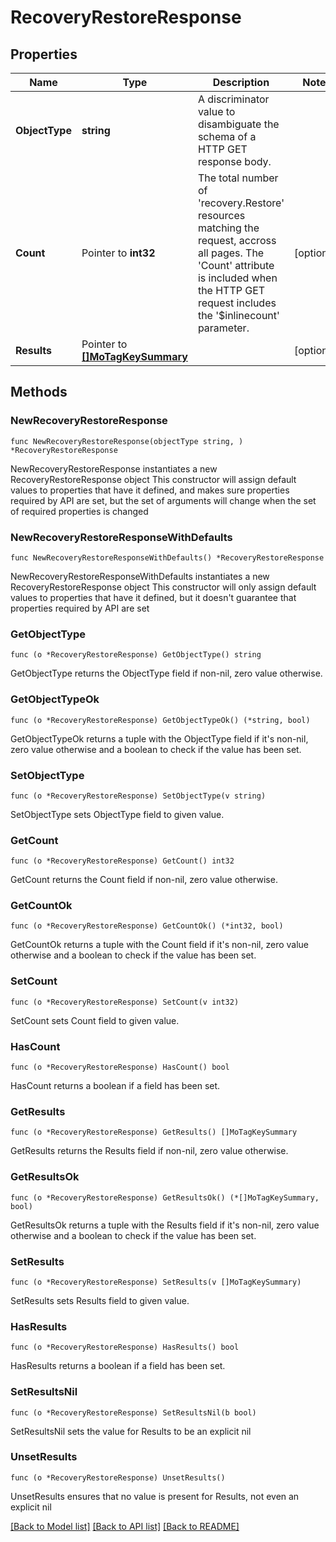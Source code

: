 # RecoveryRestoreResponse

## Properties

Name | Type | Description | Notes
------------ | ------------- | ------------- | -------------
**ObjectType** | **string** | A discriminator value to disambiguate the schema of a HTTP GET response body. | 
**Count** | Pointer to **int32** | The total number of &#39;recovery.Restore&#39; resources matching the request, accross all pages. The &#39;Count&#39; attribute is included when the HTTP GET request includes the &#39;$inlinecount&#39; parameter. | [optional] 
**Results** | Pointer to [**[]MoTagKeySummary**](MoTagKeySummary.md) |  | [optional] 

## Methods

### NewRecoveryRestoreResponse

`func NewRecoveryRestoreResponse(objectType string, ) *RecoveryRestoreResponse`

NewRecoveryRestoreResponse instantiates a new RecoveryRestoreResponse object
This constructor will assign default values to properties that have it defined,
and makes sure properties required by API are set, but the set of arguments
will change when the set of required properties is changed

### NewRecoveryRestoreResponseWithDefaults

`func NewRecoveryRestoreResponseWithDefaults() *RecoveryRestoreResponse`

NewRecoveryRestoreResponseWithDefaults instantiates a new RecoveryRestoreResponse object
This constructor will only assign default values to properties that have it defined,
but it doesn't guarantee that properties required by API are set

### GetObjectType

`func (o *RecoveryRestoreResponse) GetObjectType() string`

GetObjectType returns the ObjectType field if non-nil, zero value otherwise.

### GetObjectTypeOk

`func (o *RecoveryRestoreResponse) GetObjectTypeOk() (*string, bool)`

GetObjectTypeOk returns a tuple with the ObjectType field if it's non-nil, zero value otherwise
and a boolean to check if the value has been set.

### SetObjectType

`func (o *RecoveryRestoreResponse) SetObjectType(v string)`

SetObjectType sets ObjectType field to given value.


### GetCount

`func (o *RecoveryRestoreResponse) GetCount() int32`

GetCount returns the Count field if non-nil, zero value otherwise.

### GetCountOk

`func (o *RecoveryRestoreResponse) GetCountOk() (*int32, bool)`

GetCountOk returns a tuple with the Count field if it's non-nil, zero value otherwise
and a boolean to check if the value has been set.

### SetCount

`func (o *RecoveryRestoreResponse) SetCount(v int32)`

SetCount sets Count field to given value.

### HasCount

`func (o *RecoveryRestoreResponse) HasCount() bool`

HasCount returns a boolean if a field has been set.

### GetResults

`func (o *RecoveryRestoreResponse) GetResults() []MoTagKeySummary`

GetResults returns the Results field if non-nil, zero value otherwise.

### GetResultsOk

`func (o *RecoveryRestoreResponse) GetResultsOk() (*[]MoTagKeySummary, bool)`

GetResultsOk returns a tuple with the Results field if it's non-nil, zero value otherwise
and a boolean to check if the value has been set.

### SetResults

`func (o *RecoveryRestoreResponse) SetResults(v []MoTagKeySummary)`

SetResults sets Results field to given value.

### HasResults

`func (o *RecoveryRestoreResponse) HasResults() bool`

HasResults returns a boolean if a field has been set.

### SetResultsNil

`func (o *RecoveryRestoreResponse) SetResultsNil(b bool)`

 SetResultsNil sets the value for Results to be an explicit nil

### UnsetResults
`func (o *RecoveryRestoreResponse) UnsetResults()`

UnsetResults ensures that no value is present for Results, not even an explicit nil

[[Back to Model list]](../README.md#documentation-for-models) [[Back to API list]](../README.md#documentation-for-api-endpoints) [[Back to README]](../README.md)


